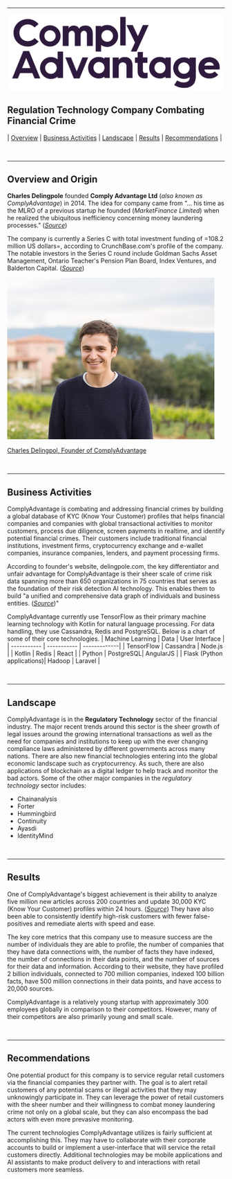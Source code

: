___

![#ComplyAdvantage](\Week-One-Homework\assets\ComplyAdvantage-2019-DeepPurple-Stacked.jpg)
## Regulation Technology Company Combating Financial Crime

| [Overview](#overview-and-origin) | [Business Activities](#business-activities) | [Landscape](#landscape) | [Results](#results) | [Recommendations](#recommendations) |

<br>

___

## Overview and Origin 

**Charles Delingpole** founded **Comply Advantage Ltd** (*also known as ComplyAdvantage*) in 2014. The idea for company came from "... his time as the MLRO of a previous startup he founded (*MarketFinance Limited*) when he realized the ubiquitous inefficiency concerning money laundering processes." (*[Source](https://delingpole.com/about-charles-delingpole)*) 

The company is currently a Series C with total investment funding of =108.2 million US dollars=, according to CrunchBase.com's profile of the company. The notable investors in the Series C round include Goldman Sachs Asset Management, Ontario Teacher's Pension Plan Board, Index Ventures, and Balderton Capital. (*[Source](https://www.crunchbase.com/organization/comply-advantage/company_financials)*) 

![Charles Delingpole](\Week-One-Homework\assets\Charles_Delingpole_Head_shot.jpg)

<ins>Charles Delingpol, Founder of ComplyAdvantage</ins>

<br>

___

## Business Activities

ComplyAdvantage is combating and addressing financial crimes by building a global database of KYC (Know Your Customer) profiles that helps financial companies and companies with global transactional activities to monitor customers, process due diligence, screen payments in realtime, and identify potential financial crimes.  Their customers include traditional financial institutions, investment firms, cryptocurrency exchange and e-wallet companies, insurance companies, lenders, and payment processing firms. 

According to founder's website, delingpole.com, the key differentiator and unfair advantage for ComplyAdvantage is their sheer scale of crime risk data spanning more than 650 organizations in 75 countries that serves as the foundation of their risk detection AI technology. This enables them to build "a unified and comprehensive data graph of individuals and business entities. (*[Source](https://delingpole.com/about-charles-delingpole)*)"

ComplyAdvantage currently use TensorFlow as their primary machine learning technology with Kotlin for natural language processing. For data handling, they use Cassandra, Redis and PostgreSQL. Below is a chart of some of their core technologies.
| Machine Learning | Data | User Interface |
| ----------- | ----------- | -------------|
| TensorFlow | Cassandra | Node.js |
| Kotlin | Redis | React |
| Python |  PostgreSQL| AngularJS |
| Flask (Python applications)| Hadoop | Laravel | 

<br>

___

## Landscape

ComplyAdvantage is in the **Regulatory Technology** sector of the financial industry. The major recent trends around this sector is the sheer growth of legal issues around the growing international transactions as well as the need for companies and institutions to keep up with the ever changing compliance laws administered by different governments across many nations. There are also new financial technologies entering into the global economic landscape such as cryptocurrency. As such, there are also applications of blockchain as a digital ledger to help track and monitor the bad actors. Some of the other major companies in the *regulatory technology* sector includes:
- Chainanalysis
- Forter
- Hummingbird
- Continuity
- Ayasdi
- IdentityMind

<br>

___


## Results

One of ComplyAdvantage's biggest achievement is their ability to analyze five million new articles across 200 countries and update 30,000 KYC (Know Your Customer) profiles within 24 hours. (*[Source](https://builtin.com/fintech/regtech-companies)*) They have also been able to consistently identify high-risk customers with fewer false-positives and remediate alerts with speed and ease. 

The key core metrics that this company use to measure success are the number of individuals they are able to profile, the number of companies that they have data connections with, the number of facts they have indexed, the number of connections in their data points, and the number of sources for their data and information. According to their website, they have profiled 2 billion individuals, connected to 700 million companies, indexed 100 billion facts, have 500 million connections in their data points, and have access to 20,000 sources. 

ComplyAdvantage is a relatively young startup with approximately 300 employees globally in comparison to their competitors. However, many of their competitors are also primarily young and small scale.

<br>

___


## Recommendations


One potential product for this company is to service regular retail customers via the financial companies they partner with. The goal is to alert retail customers of any potential scams or illegal activities that they may unknowingly participate in. They can leverage the power of retail customers with the sheer number and their willingness to combat money laundering crime not only on a global scale, but they can also encompass the bad actors with even more prevasive monitoring.

The current technologies ComplyAdvantage utilizes is fairly sufficient at accomplishing this. They may have to collaborate with their corporate accounts to build or implement a user-interface that will service the retail customers directly. Additional technologies may be mobile applications and AI assistants to make product delivery to and interactions with retail customers more seamless.

